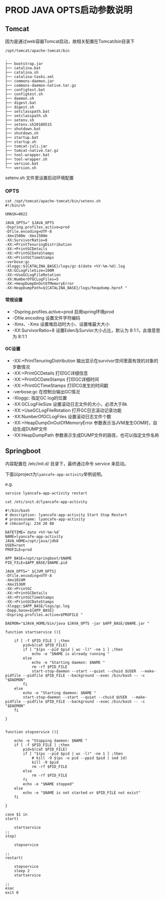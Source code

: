 # PROD JAVA OPTS启动参数说明

## Tomcat

因为是通过web容器Tomcat启动，故相关配置在Tomcat/bin目录下

```
/opt/tomcat/apache-tomcat/bin

.
├── bootstrap.jar
├── catalina.bat
├── catalina.sh
├── catalina-tasks.xml
├── commons-daemon.jar
├── commons-daemon-native.tar.gz
├── configtest.bat
├── configtest.sh
├── daemon.sh
├── digest.bat
├── digest.sh
├── setclasspath.bat
├── setclasspath.sh
├── setenv.sh
├── setenv.sh20180515
├── shutdown.bat
├── shutdown.sh
├── startup.bat
├── startup.sh
├── tomcat-juli.jar
├── tomcat-native.tar.gz
├── tool-wrapper.bat
├── tool-wrapper.sh
├── version.bat
└── version.sh

```

setenv.sh 文件里设置启动环境配置

### OPTS
```
cat /opt/tomcat/apache-tomcat/bin/setenv.sh
#!/bin/sh

UMASK=0022

JAVA_OPTS=" $JAVA_OPTS 
-Dspring.profiles.active=prod
-Dfile.encoding=UTF-8 
-Xmx1500m -Xms1500m 
-XX:SurvivorRatio=8 
-XX:+PrintTenuringDistribution 
-XX:+PrintGCDetails 
-XX:+PrintGCDateStamps 
-XX:+PrintGCTimeStamps 
-verbose:gc 
-Xloggc:${CATALINA_BASE}/logs/gc-$(date +%Y-%m-%d).log 
-XX:GCLogFileSize=100M 
-XX:+UseGCLogFileRotation 
-XX:NumberOfGCLogFiles=5 
-XX:+HeapDumpOnOutOfMemoryError 
-XX:HeapDumpPath=${CATALINA_BASE}/logs/heapdump.hprof "
```

#### 常规设置
- -Dspring.profiles.active=prod 启用spring环境prod
- -Dfile.encoding 设置文件字符编码
- -Xmx、-Xms 设置堆启动时大小、设置堆最大大小
- -XX:SurvivorRatio=8 设置Eden与Survior大小占比，默认为 8:1:1，此值意思为 8:1:1

#### GC设置
- -XX:+PrintTenuringDistribution 输出显示在survivor空间里面有效的对象的岁数情况
- -XX:+PrintGCDetails 打印GC详细信息
- -XX:+PrintGCDateStamps 打印GC详细时间
- -XX:+PrintGCTimeStamps 打印CG发生的时间戳
- -verbose:gc 在控制台输出GC情况
- -Xloggc: 指定GC log的位置
- -XX:GCLogFileSize 设置滚动日志文件的大小，必须大于8k
- -XX:+UseGCLogFileRotation 打开GC日志滚动记录功能
- -XX:NumberOfGCLogFiles 设置滚动日志文件个数
- -XX:+HeapDumpOnOutOfMemoryError 参数表示当JVM发生OOM时，自动生成DUMP文件
- -XX:HeapDumpPath 参数表示生成DUMP文件的路径，也可以指定文件名称


## Springboot

内容配置在 /etc/init.d/ 目录下，最终通过命令 service 来启动。

下面以project为`lyancafe-app-activity`举例说明。

e.g. 

```
service lyancafa-app-activity restart
```

```
cat /etc/init.d/lyancafe-app-activity

#!/bin/bash
# description: lyancafe-app-activity Start Stop Restart
# processname: lyancafe-app-activity
# chkconfig: 234 20 80

DATETIME=`date +%Y-%m-%d`
NAME=lyancafe-app-activity
JAVA_HOME=/opt/java/jdk8
USER=root
PROFILE=prod

APP_BASE=/opt/springboot/$NAME
PID_FILE=$APP_BASE/$NAME.pid

JAVA_OPTS=" ${JVM_OPTS} 
-Dfile.encoding=UTF-8 
-Xms1024M 
-Xmx1536M 
-XX:+PrintGC 
-XX:+PrintGCDetails 
-XX:+PrintGCTimeStamps 
-XX:+PrintGCDateStamps 
-Xloggc:$APP_BASE/logs/gc.log 
-Dapp.base=${APP_BASE} 
-Dspring.profiles.active=$PROFILE "

DAEMON="$JAVA_HOME/bin/java $JAVA_OPTS -jar $APP_BASE/$NAME.jar "

function startservice (){

    if [ -f $PID_FILE ] ;then
        pid=$(cat $PID_FILE)
        if [ "$(ps --pid $pid | wc -l)" -ne 1 ] ;then
            echo -e "$NAME is already running "
        else
            echo -e "Starting daemon: $NAME "
            rm -rf $PID_FILE
            start-stop-daemon --start --quiet --chuid $USER  --make-pidfile --pidfile $PID_FILE --background --exec /bin/bash -- -c "$DAEMON"
        fi
    else
        echo -e "Starting daemon: $NAME "
        start-stop-daemon --start --quiet --chuid $USER  --make-pidfile --pidfile $PID_FILE --background --exec /bin/bash -- -c "$DAEMON"
    fi

}


function stopservice (){

    echo -e "Stopping daemon: $NAME "
    if [ -f $PID_FILE ] ;then
        pid=$(cat $PID_FILE)
        if [ "$(ps --pid $pid | wc -l)" -ne 1 ] ;then
            # kill -9 $(ps -o pid --ppid $pid | sed 1d)
            kill -9 $pid
            rm -rf $PID_FILE
        else
            rm -rf $PID_FILE
        fi
        echo -e "$NAME stopped"
    else
        echo -e "$NAME is not started or $PID_FILE not exist"
    fi

}

case $1 in
start)

    startservice
;;
stop)

    stopservice

;;
restart)

    stopservice
    sleep 2
    startservice

;;
esac
exit 0
```